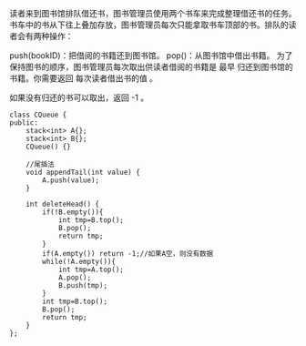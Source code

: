 读者来到图书馆排队借还书，图书管理员使用两个书车来完成整理借还书的任务。书车中的书从下往上叠加存放，图书管理员每次只能拿取书车顶部的书。排队的读者会有两种操作：

push(bookID)：把借阅的书籍还到图书馆。
pop()：从图书馆中借出书籍。
为了保持图书的顺序，图书管理员每次取出供读者借阅的书籍是 最早 归还到图书馆的书籍。你需要返回 每次读者借出书的值 。

如果没有归还的书可以取出，返回 -1 。
```
class CQueue {
public:
    stack<int> A{};
    stack<int> B{};
    CQueue() {}
    
    //尾插法
    void appendTail(int value) {
        A.push(value);
    }
    
    int deleteHead() {
        if(!B.empty()){
            int tmp=B.top();
            B.pop();
            return tmp;
        }
        if(A.empty()) return -1;//如果A空，则没有数据
        while(!A.empty()){
            int tmp=A.top();
            A.pop();
            B.push(tmp);
        }
        int tmp=B.top();
        B.pop();
        return tmp;
    }
};
```